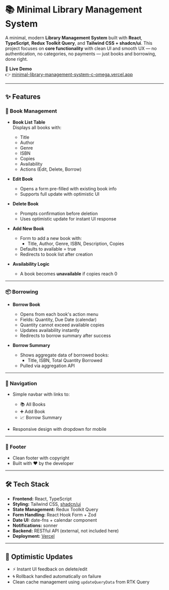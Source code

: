 # 📚 Minimal Library Management System

A minimal, modern **Library Management System** built with **React**, **TypeScript**, **Redux Toolkit Query**, and **Tailwind CSS + shadcn/ui**. This project focuses on **core functionality** with clean UI and smooth UX — no authentication, no categories, no payments — just books and borrowing, done right.

🚀 **Live Demo**  
👉 [minimal-library-management-system-c-omega.vercel.app](https://minimal-library-management-system-c-omega.vercel.app/)

---

## ✨ Features

### 📖 Book Management

- **Book List Table**  
  Displays all books with:

  - Title
  - Author
  - Genre
  - ISBN
  - Copies
  - Availability
  - Actions (Edit, Delete, Borrow)

- **Edit Book**

  - Opens a form pre-filled with existing book info
  - Supports full update with optimistic UI

- **Delete Book**

  - Prompts confirmation before deletion
  - Uses optimistic update for instant UI response

- **Add New Book**

  - Form to add a new book with:
    - Title, Author, Genre, ISBN, Description, Copies
  - Defaults to available = true
  - Redirects to book list after creation

- **Availability Logic**
  - A book becomes **unavailable** if copies reach 0

---

### 📦 Borrowing

- **Borrow Book**

  - Opens from each book's action menu
  - Fields: Quantity, Due Date (calendar)
  - Quantity cannot exceed available copies
  - Updates availability instantly
  - Redirects to borrow summary after success

- **Borrow Summary**
  - Shows aggregate data of borrowed books:
    - Title, ISBN, Total Quantity Borrowed
  - Pulled via aggregation API

---

### 🧭 Navigation

- Simple navbar with links to:

  - 📚 All Books
  - ➕ Add Book
  - 📈 Borrow Summary

- Responsive design with dropdown for mobile

---

### 🦶 Footer

- Clean footer with copyright
- Built with ❤️ by the developer

---

## 🛠 Tech Stack

- **Frontend:** React, TypeScript
- **Styling:** Tailwind CSS, [shadcn/ui](https://ui.shadcn.com/)
- **State Management:** Redux Toolkit Query
- **Form Handling:** React Hook Form + Zod
- **Date UI:** date-fns + calendar component
- **Notifications:** sonner
- **Backend:** RESTful API (external, not included here)
- **Deployment:** [Vercel](https://vercel.com)

---

## 🧪 Optimistic Updates

- ⚡ Instant UI feedback on delete/edit
- 🌀 Rollback handled automatically on failure
- Clean cache management using `updateQueryData` from RTK Query
